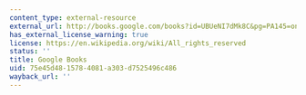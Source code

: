 ```yaml
---
content_type: external-resource
external_url: http://books.google.com/books?id=UBUeNI7dMk8C&pg=PA145=onepage
has_external_license_warning: true
license: https://en.wikipedia.org/wiki/All_rights_reserved
status: ''
title: Google Books
uid: 75e45d48-1578-4081-a303-d7525496c486
wayback_url: ''
---
```

